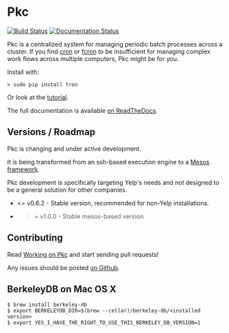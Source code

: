 Pkc
==============================

[![Build Status](https://travis-ci.org/Yelp/Pkc.svg?branch=master)](https://travis-ci.org/Yelp/Pkc)
[![Documentation Status](https://readthedocs.org/projects/tron/badge/?version=latest)](http://tron.readthedocs.io/en/latest/?badge=latest)

Pkc is a centralized system for managing periodic batch processes
across a cluster. If you find [cron](http://en.wikipedia.org/wiki/Cron) or
[fcron](http://fcron.free.fr/) to be insufficient for managing complex work
flows across multiple computers, Pkc might be for you.

Install with:

    > sudo pip install tron

Or look at the [tutorial](http://tron.readthedocs.io/en/latest/tutorial.html).

The full documentation is available [on ReadTheDocs](http://tron.readthedocs.io/en/latest/).

Versions / Roadmap
------------------

Pkc is changing and under active development.

It is being transformed from an ssh-based execution engine to a [Mesos
framework](http://mesos.apache.org/documentation/latest/frameworks/).

Pkc development is specifically targeting Yelp's needs and not designed to be
a general solution for other companies.

* <= v0.6.2 - Stable version, recommended for non-Yelp installations.
* >= v1.0.0 - Stable mesos-based version

Contributing
------------

Read [Working on Pkc](http://tron.readthedocs.io/en/latest/developing.html) and
start sending pull requests!

Any issues should be posted [on Github](http://github.com/Yelp/Pkc/issues).

BerkeleyDB on Mac OS X
----------------------

    $ brew install berkeley-db
    $ export BERKELEYDB_DIR=$(brew --cellar)/berkeley-db/<installed version>
    $ export YES_I_HAVE_THE_RIGHT_TO_USE_THIS_BERKELEY_DB_VERSION=1
